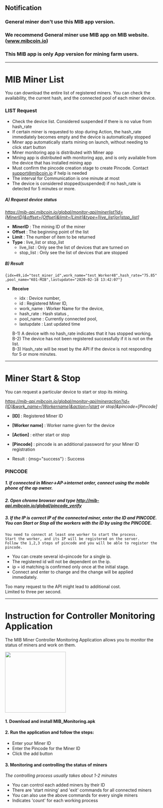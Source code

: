 ## Notification   
### General miner don't use this MIB app version.   
### We recommend General miner use MIB app on MIB website. (www.mibcoin.io)   
### This MIB app is only App version for mining farm users.   
---   

# MIB Miner List   

You can download the entire list of registered miners. You can check the availability, the current hash, and the connected pool of each miner device.   

### LIST Request
* Check the device list. Considered suspended if there is no value from hash_rate   
*	If certain miner is requested to stop during Action, the hash_rate immediately becomes empty and the device is automatically stopped   
*	Miner app automatically starts mining on launch, without needing to click start button   
*	Miner monitoring app is distributed with Miner app   
*	Mining app is distributed with monitoring app, and is only available from the device that has installed mining app   
*	Must confirm the pincode creation stage to create Pincode. Contact support@mibcoin.io if help is needed   
*	The interval for Communication is one minute at most   
*	The device is considered stopped(suspended) if no hash_rate is detected for 5 minutes or more.   


##### A) Request device status   
*https://mib-api.mibcoin.io/global/monitor-api/minerlist?id=[MinerID]&offset=[Offset]&limit=[Limit]&type=[live_list]or[stop_list]*   
* **MinerID** : The mining ID of the miner   
* **Offset** : The beginning point of the list
* **Limit** : The number of item to be returned
* **Type** : live_list or stop_list   
  * live_list  : Only see the list of devices that are turned on   
  * stop_list : Only see the list of devices that are stopped   



##### B) Result   
```{idx=49,id="test_miner_id",work_name="test_Worker48",hash_rate="75.85",pool_name="K01-MIB",lastupdate="2020-02-18 13:42:07"}```

* **Receive**   
  * idx : Device number,   
  * id : Registered Miner ID,   
  * work_name : Worker Name for the device,   
  * hash_rate : Hash status ,   
  * pool_name : Currently connected pool,   
  * lastupdate : Last updated time   

  B-1) A device with no hash_rate indicates that it has stopped working.   
  B-2) The device has not been registered successfully if it is not on the list.   
  B-3) Hash_rate will be reset by the API if the device is not responding for 5 or more minutes.   
   
   
---   

  
# Miner Start & Stop   

You can request a particular device to start or stop its mining.   

*https://mib-api.mibcoin.io/global/monitor-api/mineraction?id=[ID]&work_name=[Workername]&action=[start or stop]&pincode=[Pincode]*   

* **[ID]** : Registered Miner ID   
* **[Worker name]** : Worker name given for the device   
* **[Action]** : either start or stop   
* **[Pincode]** : pincode is an additional password for your Miner ID registration   

*	Result : {msg="success"} : Success   

### PINCODE

##### 1. If connected in Miner->AP->internet order, connect using the mobile phone of the ap owner.   
##### 2. Open chrome browser and type http://mib-api.mibcoin.io/global/pincode_verify   
##### 3. If the IP is correct IP of the connected miner, enter the ID and PINCODE. You can Start or Stop all the workers with the ID by using the PINCODE.   
    You need to connect at least one worker to start the process.   
    Start the worker, and its IP will be registered on the server.   
    Follow the 1,2,3 steps of pincode and you will be able to register the pincode.   

  * You can create several id=pincode for a single ip. 
  * The registered id will not be dependent on the ip. 
  * ip = id matching is confirmed only once at the initial stage. 
  * Connect and enter to change and the change will be applied immediately.



Too many request to the API might lead to additional cost.   
Limited to three per second.   

   
---   
   
   
# Instruction for Controller Monitoring Application   

The MIB Miner Controller Monitoring Application allows you to monitor the status of miners and work on them.   

<img width="200" src="https://user-images.githubusercontent.com/36949510/78319841-03acd980-75a3-11ea-9a54-858b1b3e39ff.png"></img><br/>

#### 1. Download and install MIB_Monitoring.apk   

#### 2. Run the application and follow the steps:   
* Enter your Miner ID   
* Enter the Pincode for the Miner ID   
* Click the add button   

#### 3. Monitoring and controlling the status of miners   
*The controlling process usually takes about 1-2 minutes*   
* You can control each added miners by their ID   
* There are 'start mining' and 'exit' commands for all connected miners   
* You can also use the above commands for every single miners   
* Indicates 'count' for each working process   

